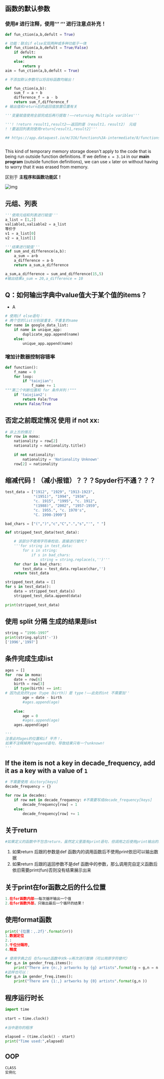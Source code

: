 ## 函数的默认参数

### 使用# 进行注释，使用’‘’ ‘’‘  进行注意点补充！

~~~python
def fun_ction(a,b,defult = True)

# 功能：联合if else实现两种或多种功能于一体
def fun_ction(a,b,defult = True/False)
	if defult:
        return xx
    else:
        return y
aim = fun_ction(a,b,defult = True)

# 不添加默认参数可以将目标函数均输出！

def fun_ction(a,b):
    sum_f = a + b
    difference_f = a - b
    return sum_f,difference_f
# 输出值和return后的返回值放置位置有关

'''变量赋值使用全部完成后再行提取！——returning Multiple varibles'''

'''! !return result1,result2——返回的是（result1，result2） 元组
! !要返回列表则使用return[result1,result2]'''

## https://app.dataquest.io/m/316/functions%3A-intermediate/8/functions-code-running-quirks



~~~

This kind of temporary memory storage doesn't apply to the code that is being run outside function definitions. If we define `x = 3.14` in our **main program** (outside function definitions), we can use `x` later on without having to worry that it was erased from memory.

区别于 **主程序和函数功能区！**

![img](https://s3.amazonaws.com/dq-content/316/py1m6_cb33.svg)

## 元组、列表

~~~python
'''使用元组和列表进行赋值'''
a_list = [1,2]
valiable1,valiable2 = a_list
等价于
v1 = a_list[0]
v2 = a_list[1]

'''结果进行赋值'''
def sum_and_difference(a,b):
    a_sum = a+b
    a_difference = a-b
    return a_sum,a_difference

a_sum,a_difference = sum_and_difference(15,5)
#输出结果a_sum = 20,a_difference = 10

~~~





## Q：如何输出字典中value值大于某个值的items？

- A

~~~python
# 使用if else语句：
# 两个空的list分别装重复，不重复的name
for name in google_data_list:
	if name in unique_app:
		duplicate_app.append(name)
    else:
        unique_app.append(name)

~~~



### 增加计数器控制容错率

~~~python
def function():
    f_name = 0
    for loop:
    	if "taiojian":
        	f_name += 1
"""第二个判断位置和 for 条件并列！"""
	if 'taiojian2':
        return Fale/True
    return False/True

~~~

##  否定之前既定情况 使用 if not xx:

~~~python
# 非上方的情况：
for row in moma:
    nationality = row[2]
    nationality = nationality.title()
    
    if not nationality:
        nationality = 'Nationality Unknown'
    row[2] = nationality
~~~

## 缩减代码！（减小报错）？？？Spyder行不通？？？

~~~python
test_data = ["1912", "1929", "1913-1923",
             "(1951)", "1994", "1934",
             "c. 1915", "1995", "c. 1912",
             "(1988)", "2002", "1957-1959",
             "c. 1955.", "c. 1970's", 
             "C. 1990-1999"]

bad_chars = ["(",")","c","C",".","s","'", " "]

def stripped_test_data(test_data):

    # 该部分不使用字符串检验，直接进行替代？
    '''for string in test_data:
        for s in string:
            if s in bad_chars:
                string = string.replace(s,'')'''
    for char in bad_chars:
        test_data = test_data.replace(char,'')
    return test_data

stripped_test_data = []
for s in test_data():
    data = stripped_test_data(s)
    stripped_test_data.append(data)
    
print(stripped_test_data)
~~~

## 使用 split 分隔 生成的结果是list

~~~python
string = ‘1996-1997’
print(string.split('-'))
['1996','1997']
~~~

## 条件完成生成list

~~~python
ages = []
for  row in moma:
    date = row[6]
    birth = row[3]
    if type(birth) == int:	
# 因为此处的type（type（birth））是 type！——此处的int 不需要加''
        age = date - birth
        #ages.append(age)
        
    else:
        age = 0
        #ages.append(age)
	ages.append(age)		
    
'''
注意此时ages的位置和if 平齐！，
如果不注释掉两个append语句，导致结果只有一个unknown!
'''
~~~

## **If the item is not a key in decade_frequency,** add it as a key with a value of `1`

~~~python
# 不需要使用 dictory[keys]
decade_frequency = {}

for row in decades:
    if row not in decade_frequency:	#不需要写成decade_frequency[keys]
        decade_frequency[row] = 1
    else:
        decade_frequency[row] += 1

~~~

## 关于return

~~~python
#如果定义的函数中不包含return，虽然定义里面有print语句，但调用之后使用print输出的结果是None！

~~~

1. 如果return 后跟的参数是def 函数内的调用函数后不使用print依旧可以输出数据
2. 如果return 后跟的返回参数不是def 函数中的参数，那么调用完自定义函数后依旧需要print(fun)否则没有结果展示出来

##  关于print在for函数之后的什么位置

~~~python
1.在for函数内部——每次循环输出一个值
2.在for函数外部，只输出最后一个循环的结果！
~~~

## 使用format函数

~~~python
print('{位置：,.2f}'.format(rr))
1.数据定位
2.:
3.千位分隔符,
4.精度

# 使用字典之后 在format函数中对k-v再次进行替换（可以用原字符替代）
for g,n in gender_freq.items():
    print("There are {n:,} artworks by {g} artists".format(g = g,n = n ))
#这样也可以：
for g,n in gender_freq.items():
    print("There are {1:,} artworks by {0} artists".format(g,n ))
~~~

## 程序运行时长

~~~python
import time
 
start = time.clock()
 
#当中是你的程序
 
elapsed = (time.clock() - start)
print("Time used:",elapsed)
~~~

## OOP

~~~python
CLASS
实例化

~~~



